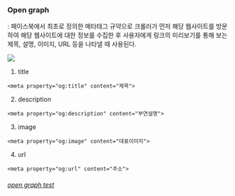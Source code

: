 ### Open graph

: 페이스북에서 최초로 정의한 메타태그 규약으로 크롤러가 먼저 해당 웹사이트를 방문하여 해당 웹사이트에 대한 정보를 수집한 후 사용자에게 링크의 미리보기를 통해 보는 제목, 설명, 이미지, URL 등을 나타낼 때 사용된다.

<img src="https://blog.ab180.co/content/images/2016/05/Open-Graph-------------1.png">	

1. title

```
<meta property="og:title" content="제목">
```

2. description

```
<meta property="og:description" content="부연설명">
```

3. image

```
<meta property="og:image" content="대표이미지">
```

4. url

```
<meta property="og:url" content="주소">
```



###### [open graph test](https://developers.facebook.com/tools/debug/)

